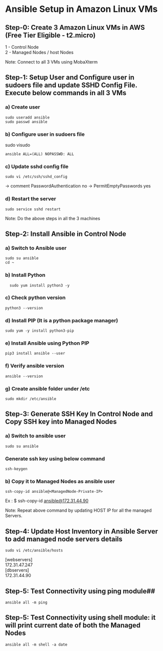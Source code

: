 # Ansible Setup in Amazon Linux VMs #

## Step-0: Create 3 Amazon Linux VMs in AWS (Free Tier Eligible - t2.micro)

1 - Control Node <br/>
2 - Managed Nodes / host Nodes

Note: Connect to all 3 VMs using MobaXterm

## Step-1: Setup User and Configure user in sudoers file and update SSHD Config File. Execute below commands in all 3 VMs ##

### a) Create user ###
```
sudo useradd ansible
sudo passwd ansible
```
### b) Configure user in sudoers file ###

sudo visudo

```
ansible ALL=(ALL) NOPASSWD: ALL
```

### c) Update sshd config file ###
```
sudo vi /etc/ssh/sshd_config
```
-> comment PasswordAuthentication no
-> PermitEmptyPasswords yes

### d) Restart the server ###
```   
sudo service sshd restart
```
Note: Do the above steps in all the 3 machines 

## Step-2: Install Ansible in Control Node ##

### a) Switch to Ansible user ### 
```
sudo su ansible
cd ~
```
### b) Install Python ###
```
  sudo yum install python3 -y
```
### c) Check python version  ###
```
python3 --version
```
### d) Install PIP (It is a python package manager) ###
```
sudo yum -y install python3-pip
```
### e) Install Ansible using Python PIP ###
```
pip3 install ansible --user
```
### f) Verify ansible version  ###
```
ansible --version
```
### g)  Create ansible folder under /etc ###
```
sudo mkdir /etc/ansible 
```

## Step-3: Generate SSH Key In Control Node and  Copy SSH key into Managed Nodes ##

### a) Switch to ansible user ###

```
sudo su ansible
```
### Generate ssh key using below command ###
```
ssh-keygen
```
### b) Copy it to Managed Nodes as ansible user ###
```
ssh-copy-id ansible@<ManagedNode-Private-IP>
```
Ex : $ ssh-copy-id ansible@172.31.44.90
 
Note: Repeat above command by updating HOST IP for all the managed Servers.

## Step-4: Update Host Inventory in Ansible Server to add managed node servers details ##
```
sudo vi /etc/ansible/hosts
```
[webservers] <br/>
172.31.47.247
<br/>
[dbservers] <br/>
172.31.44.90

## Step-5: Test Connectivity  using ping module##
```
ansible all -m ping
```
## Step-5: Test Connectivity using shell module: it will print current date of both the Managed Nodes ##
```
ansible all -m shell -a date
```
